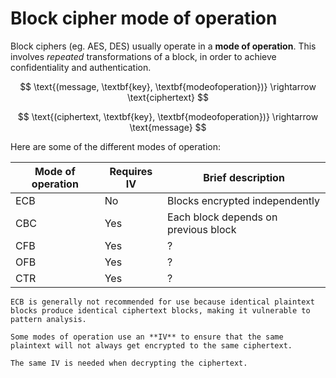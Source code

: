 #  Block cipher mode of operation

Block ciphers (eg. AES, DES) usually operate in a **mode of operation**. This involves *repeated* transformations of a block, in order to achieve confidentiality and authentication. 

$$
\text{(message, \textbf{key}, \textbf{modeofoperation})} \rightarrow \text{ciphertext}
$$

$$
\text{(ciphertext, \textbf{key}, \textbf{modeofoperation})} \rightarrow \text{message}
$$

Here are some of the different modes of operation:

| Mode of operation | Requires IV | Brief description                    |
|-------------------|-------------|--------------------------------------|
| ECB               | No          | Blocks encrypted independently       |
| CBC               | Yes         | Each block depends on previous block |
| CFB               | Yes         | ?                                    |
| OFB               | Yes         | ?                                    |
| CTR               | Yes         | ?                                    |

~~~admonish warning title="Don't use ECB"
ECB is generally not recommended for use because identical plaintext blocks produce identical ciphertext blocks, making it vulnerable to pattern analysis.
~~~

```admonish note title="Initialisation vector"
Some modes of operation use an **IV** to ensure that the same plaintext will not always get encrypted to the same ciphertext. 

The same IV is needed when decrypting the ciphertext.
```
